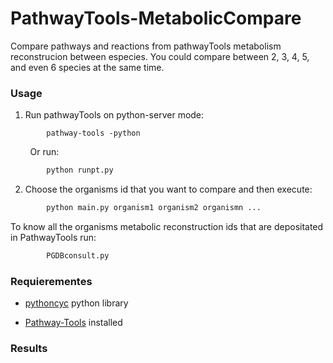 # PathwayTools-MetabolicCompare
Compare pathways and reactions from pathwayTools metabolism reconstrucion between especies. You could compare between 2, 3, 4, 5, and even 6 species at the same time.

### Usage
1) Run pathwayTools on python-server mode:
```
        pathway-tools -python
```
&nbsp; &nbsp; &nbsp; &nbsp; Or run:

```python
        python runpt.py
```

2) Choose the organisms id that you want to compare and then execute:
```python
        python main.py organism1 organism2 organismn ...
```
  To know all the organisms metabolic reconstruction ids that are depositated in PathwayTools run:
```python
        PGDBconsult.py
```
### Requierementes
* [pythoncyc](https://github.com/latendre/PythonCyc) python library

* [Pathway-Tools](http://bioinformatics.ai.sri.com/ptools/installation-guide/released/index.html) installed

### Results
